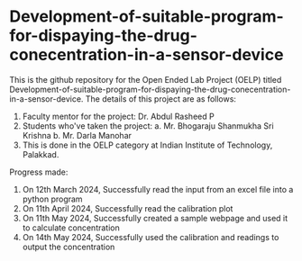 # Development-of-suitable-program-for-dispaying-the-drug-conecentration-in-a-sensor-device
This is the github repository for the Open Ended Lab Project (OELP) titled Development-of-suitable-program-for-dispaying-the-drug-conecentration-in-a-sensor-device. The details of this project are as follows:
1. Faculty mentor for the project: Dr. Abdul Rasheed P
2. Students who've taken the project:
    a. Mr. Bhogaraju Shanmukha Sri Krishna
    b. Mr. Darla Manohar
3. This is done in the OELP category at Indian Institute of Technology, Palakkad.

Progress made:
1. On 12th March 2024, Successfully read the input from an excel file into a python program
2. On 11th April 2024, Successfully read the calibration plot
3. On 11th May 2024, Successfully created a sample webpage and used it to calculate concentration
4. On 14th May 2024, Successfully used the calibration and readings to output the concentration